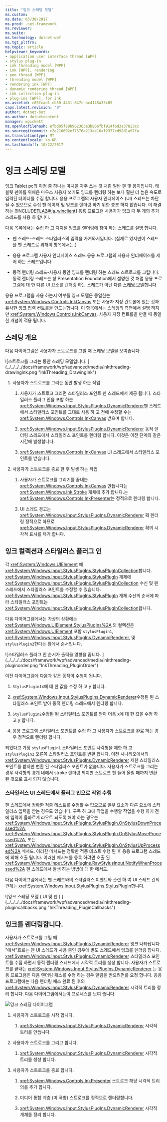 ```yaml
---
title: "잉크 스레딩 모델"
ms.custom: 
ms.date: 03/30/2017
ms.prod: .net-framework
ms.reviewer: 
ms.suite: 
ms.technology: dotnet-wpf
ms.tgt_pltfrm: 
ms.topic: article
helpviewer_keywords:
- application user interface thread [WPF]
- stylus plug-in
- ink threading model [WPF]
- ink [WPF], rendering
- pen thread [WPF]
- threading model [WPF]
- rendering ink [WPF]
- dynamic rendering thread [WPF]
- ink collection plug-in
- plug-ins [WPF], for ink
ms.assetid: c85fcad1-cb50-4431-847c-ac4145a35c89
caps.latest.revision: "9"
author: dotnet-bot
ms.author: dotnetcontent
manager: wpickett
ms.openlocfilehash: efbd05f88b962363e3b866fbf914f6d3a37823cc
ms.sourcegitcommit: c2e216692ef7576a213ae16af2377cd98d1a67fa
ms.translationtype: MT
ms.contentlocale: ko-KR
ms.lasthandoff: 10/22/2017
---
```

# <a name="the-ink-threading-model"></a>잉크 스레딩 모델
잉크 Tablet pc의 이점 중 하나는 마치을 자주 쓰는 것 처럼 일반 펜 및 용지입니다.  태블릿 펜이를 위해은 마우스 사용자 쓰기도 잉크를 렌더링 하는 보다 훨씬 더 높은 속도로 입력된 데이터를 수집 합니다.  응용 프로그램의 사용자 인터페이스 (UI) 스레드는 차단 될 수 있으므로 수집 펜 데이터 및 잉크를 렌더링 하기 위한 충분 하지 않습니다.  이 해결 하는 [!INCLUDE[TLA2#tla_winclient](../../../../includes/tla2sharptla-winclient-md.md)] 응용 프로그램 사용자가 잉크 때 두 개의 추가 스레드를 사용 하 합니다.  
  
 다음 목록에서는 수집 하 고 디지털 잉크를 렌더링에 참여 하는 스레드를 설명 합니다.  
  
-   펜 스레드-스레드 스타일러스의 입력을 가져와서입니다.  (실제로 있지만이 스레드 풀 펜 스레드로 위해이 항목에서는.)  
  
-   응용 프로그램 사용자 인터페이스 스레드 응용 프로그램의 사용자 인터페이스를 제어 하는 스레드입니다.  
  
-   동적 렌더링 스레드-사용자 동안 잉크를 렌더링 하는 스레드 스트로크를 그립니다. 동적 렌더링 스레드는 창 Presentation Foundation에서 설명한 것 처럼 응용 프로그램에 대 한 다른 UI 요소를 렌더링 하는 스레드가 아닌 다른 [스레딩 모델](../../../../docs/framework/wpf/advanced/threading-model.md)합니다.  
  
 응용 프로그램을 사용 하는지 여부를 잉크 모델은 동일한는 <xref:System.Windows.Controls.InkCanvas> 또는 사용자 지정 컨트롤에 있는 것과 유사한 [잉크 입력 컨트롤을 만드는](../../../../docs/framework/wpf/advanced/creating-an-ink-input-control.md)합니다.  이 항목에서는 스레딩의 측면에서 설명 하지만 <xref:System.Windows.Controls.InkCanvas>, 사용자 지정 컨트롤을 만들 때 동일한 개념이 적용 됩니다.  
  
## <a name="threading-overview"></a>스레딩 개요  
 다음 다이어그램은 사용자가 스트로크를 그릴 때 스레딩 모델을 보여줍니다.  
  
 ![스트로크를 그리는 동안 스레딩 모델입니다. ] (../../../../docs/framework/wpf/advanced/media/inkthreading-drawingink.png "InkThreading_DrawingInk")  
  
1.  사용자가 스트로크를 그리는 동안 발생 하는 작업  
  
    1.  사용자가 스트로크 그리면 스타일러스 포인트 펜 스레드에서 제공 됩니다.  스타일러스 플러그 인을 포함 하는 <xref:System.Windows.Input.StylusPlugIns.DynamicRenderer>펜 스레드에서 스타일러스 포인트를 그대로 사용 하 고 전에 수정할 수는 <xref:System.Windows.Controls.InkCanvas> 받으며 합니다.  
  
    2.  <xref:System.Windows.Input.StylusPlugIns.DynamicRenderer> 동적 렌더링 스레드에서 스타일러스 포인트를 렌더링 합니다. 이것은 이전 단계와 같은 시간에 발생합니다.  
  
    3.  <xref:System.Windows.Controls.InkCanvas> UI 스레드에서 스타일러스 포인트를 받습니다.  
  
2.  사용자가 스트로크를 종료 한 후 발생 하는 작업  
  
    1.  사용자가 스트로크를 그리기를 끝내는 <xref:System.Windows.Controls.InkCanvas> 만듭니다는 <xref:System.Windows.Ink.Stroke> 개체에 추가 합니다.는 <xref:System.Windows.Controls.InkPresenter>는 정적으로 렌더링 합니다.  
  
    2.  UI 스레드 경고는 <xref:System.Windows.Input.StylusPlugIns.DynamicRenderer> 획 렌더링 정적으로 하므로 <xref:System.Windows.Input.StylusPlugIns.DynamicRenderer> 획의 시각적 표시를 제거 합니다.  
  
## <a name="ink-collection-and-stylus-plug-ins"></a>잉크 컬렉션과 스타일러스 플러그 인  
 각 <xref:System.Windows.UIElement> 에 <xref:System.Windows.Input.StylusPlugIns.StylusPlugInCollection>합니다.  <xref:System.Windows.Input.StylusPlugIns.StylusPlugIn> 개체에 <xref:System.Windows.Input.StylusPlugIns.StylusPlugInCollection> 수신 및 펜 스레드에서 스타일러스 포인트를 수정할 수 있습니다. <xref:System.Windows.Input.StylusPlugIns.StylusPlugIn> 개체 수신의 순서에 따라 스타일러스 포인트는 <xref:System.Windows.Input.StylusPlugIns.StylusPlugInCollection>합니다.  
  
 다음 다이어그램에서는 가상의 상황에는 <xref:System.Windows.UIElement.StylusPlugIns%2A> 의 컬렉션은 <xref:System.Windows.UIElement> 포함 `stylusPlugin1`, <xref:System.Windows.Input.StylusPlugIns.DynamicRenderer>, 및 `stylusPlugin2`한다는 점에서 순서입니다.  
  
 ![스타일러스 플러그 인 순서가 출력을 영향을 줍니다. ] (../../../../docs/framework/wpf/advanced/media/inkthreading-pluginorder.png "InkThreading_PluginOrder")  
  
 이전 다이어그램에 다음과 같은 동작이 수행이 됩니다.  
  
1.  `StylusPlugin1`x에 대 한 값을 수정 하 고 y 합니다.  
  
2.  <xref:System.Windows.Input.StylusPlugIns.DynamicRenderer>수정된 된 스타일러스 포인트 받아 동적 렌더링 스레드에서 렌더링 합니다.  
  
3.  `StylusPlugin2`수정된 된 스타일러스 포인트를 받아 더욱 x에 대 한 값을 수정 하 고 y 합니다.  
  
4.  응용 프로그램 스타일러스 포인트를 수집 하 고 사용자가 스트로크를 완료 하는 경우 정적으로 렌더링 합니다.  
  
 되었다고 가정 `stylusPlugin1` 스타일러스 포인트 사각형을 제한 하 고 `stylusPlugin2` 오른쪽 스타일러스 포인트를 변환 합니다.  이전 시나리오에서의 <xref:System.Windows.Input.StylusPlugIns.DynamicRenderer> 제한 스타일러스 포인트를 받지만 변환 된 스타일러스 포인트가 없습니다.  사용자가 스트로크를 그리는 경우 사각형의 경계 내에서 stroke 렌더링 되지만 스트로크 펜 들어 올릴 때까지 변환 된 것으로 표시 되지 않습니다.  
  
### <a name="performing-operations-with-a-stylus-plug-in-on-the-ui-thread"></a>스타일러스 UI 스레드에서 플러그 인으로 작업 수행  
 펜 스레드에서 정확한 적중 테스트를 수행할 수 없으므로 일부 요소가 다른 요소에 스타일러스 입력을 받는 경우도 있습니다. 구독 하 고에 작업을 수행할 작업을 수행 하기 전에 입력이 올바르게 라우트 되도록 해야 하는 경우는 <xref:System.Windows.Input.StylusPlugIns.StylusPlugIn.OnStylusDownProcessed%2A>, <xref:System.Windows.Input.StylusPlugIns.StylusPlugIn.OnStylusMoveProcessed%2A>, 또는 <xref:System.Windows.Input.StylusPlugIns.StylusPlugIn.OnStylusUpProcessed%2A> 메서드. 이러한 메서드는 정확한 적중 테스트 수행 된 후 응용 프로그램 스레드에 의해 호출 됩니다. 이러한 메서드를 등록 하려면 호출 된 <xref:System.Windows.Input.StylusPlugIns.RawStylusInput.NotifyWhenProcessed%2A> 펜 스레드에서 발생 하는 방법에 대 한 메서드.  
  
 다음 다이어그램에서는 펜 스레드와의 스타일러스 이벤트와 관련 하 여 UI 스레드 간의 관계는 <xref:System.Windows.Input.StylusPlugIns.StylusPlugIn>합니다.  
  
 ![잉크 스레딩 모델 &#40; UI 및 펜 &#41; ] (../../../../docs/framework/wpf/advanced/media/inkthreading-plugincallbacks.png "InkThreading_PluginCallbacks")  
  
## <a name="rendering-ink"></a>잉크를 렌더링합니다.  
 사용자가 스트로크를 그릴 때 <xref:System.Windows.Input.StylusPlugIns.DynamicRenderer> 잉크 나타납니다 "에서"흐르는 펜 UI 스레드가 사용 중인 경우에 별도 스레드에서 잉크를 렌더링 합니다.  <xref:System.Windows.Input.StylusPlugIns.DynamicRenderer> 스타일러스 포인트를 수집 하면서 동적 렌더링 스레드에서 시각적 트리를 생성 합니다.  사용자가 스트로크를 끝내는 <xref:System.Windows.Input.StylusPlugIns.DynamicRenderer> 는 응용 프로그램은 다음 렌더링 패스를 수행 하는 경우 알림을 받으려면를 요청 합니다.  응용 프로그램에는 다음 렌더링 패스 완료 된 후의 <xref:System.Windows.Input.StylusPlugIns.DynamicRenderer> 시각적 트리를 정리 합니다.  다음 다이어그램에서는이 프로세스를 보여 줍니다.  
  
 ![잉크 스레딩 다이어그램](../../../../docs/framework/wpf/advanced/media/inkthreading-visualtree.png "InkThreading_VisualTree")  
  
1.  사용자가 스트로크를 시작 합니다.  
  
    1.  <xref:System.Windows.Input.StylusPlugIns.DynamicRenderer> 시각적 트리를 만듭니다.  
  
2.  사용자가 스트로크를 그리고 합니다.  
  
    1.  <xref:System.Windows.Input.StylusPlugIns.DynamicRenderer> 시각적 트리를 생성 합니다.  
  
3.  사용자가 스트로크를 종료 합니다.  
  
    1.  <xref:System.Windows.Controls.InkPresenter> 스트로크 해당 시각적 트리의를 추가 합니다.  
  
    2.  미디어 통합 계층 (미 국방) 스트로크를 정적으로 렌더링합니다.  
  
    3.  <xref:System.Windows.Input.StylusPlugIns.DynamicRenderer> 시각적 개체를 정리 합니다.

